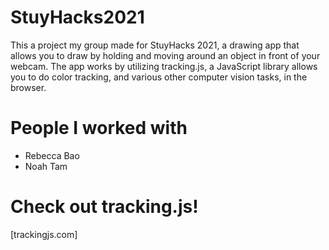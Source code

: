 # StuyHacks2021
This a project my group made for StuyHacks 2021, a drawing app that allows you to draw by holding and moving around an object in front of your webcam.
The app works by utilizing tracking.js, a JavaScript library allows you to do color tracking, and various other computer vision tasks, in the browser.

# People I worked with
- Rebecca Bao
- Noah Tam

# Check out tracking.js!
[trackingjs.com]

